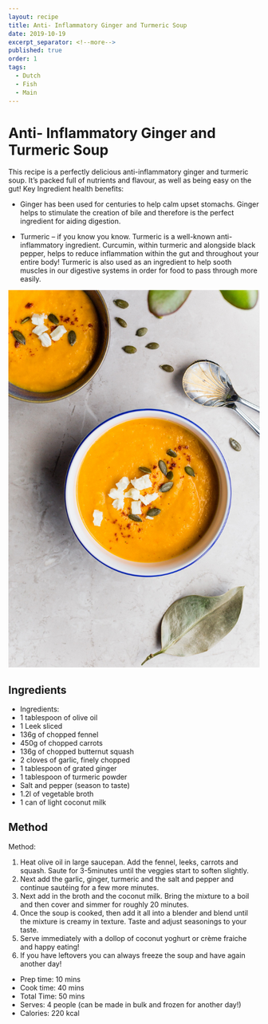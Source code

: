 ```yaml
---
layout: recipe
title: Anti- Inflammatory Ginger and Turmeric Soup
date: 2019-10-19
excerpt_separator: <!--more-->
published: true
order: 1
tags:
  - Dutch
  - Fish
  - Main
---
```


# Anti- Inflammatory Ginger and Turmeric Soup

This recipe is a perfectly delicious anti-inflammatory ginger and turmeric soup. It’s packed full of nutrients and flavour, as well as being easy on the gut!
Key Ingredient health benefits:
-	Ginger has been used for centuries to help calm upset stomachs. Ginger helps to stimulate the creation of bile and therefore is the perfect ingredient for aiding digestion.

-	Turmeric – if you know you know. Turmeric is a well-known anti-inflammatory ingredient. Curcumin, within turmeric and alongside black pepper, helps to reduce inflammation within the gut and throughout your entire body! Turmeric is also used as an ingredient to help sooth muscles in our digestive systems in order for food to pass through more easily.  

<!--more-->

[![Anti-Inflammatory Ginger and Turmeric Carrot Soup](/_uploads/carrotsoup.jpg)](/_uploads/carrotsoup.jpg)

## Ingredients

- Ingredients:
- 1 tablespoon of olive oil
- 1 Leek sliced
- 136g of chopped fennel
- 450g of chopped carrots
- 136g of chopped butternut squash
- 2 cloves of garlic, finely chopped
- 1 tablespoon of grated ginger
- 1 tablespoon of turmeric powder
- Salt and pepper (season to taste)
- 1.2l of vegetable broth
- 1 can of light coconut milk



## Method

Method:
1.	Heat olive oil in large saucepan. Add the fennel, leeks, carrots and squash. Saute for 3-5minutes until the veggies start to soften slightly.
2.	Next add the garlic, ginger, turmeric and the salt and pepper and continue sautéing for a few more minutes.
3.	Next add in the broth and the coconut milk. Bring the mixture to a boil and then cover and simmer for roughly 20 minutes.  
4.	Once the soup is cooked, then add it all into a blender and blend until the mixture is creamy in texture. Taste and adjust seasonings to your taste.
5.	Serve immediately with a dollop of coconut yoghurt or crème fraiche and happy eating!
6.	If you have leftovers you can always freeze the soup and have again another day!  

- Prep time: 10 mins
- Cook time: 40 mins
- Total Time: 50 mins
- Serves: 4 people (can be made in bulk and frozen for another day!)
- Calories: 220 kcal
